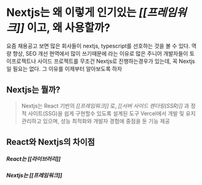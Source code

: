 # Nextjs는 왜 이렇게 인기있는 *[[프레임워크]]* 이고, 왜 사용할까?

요즘 채용공고 보면 많은 회사들이 nextjs, typescript를 선호하는 것을 볼 수 있다. 
역량 향상, SEO 개선  현역에서 많이 쓰기때문에 라는 이유로 많은 주니어 개발자들이 토이프로젝트나 사이드 프로젝트를 무조건 Nextjs로 진행하는경우가 있는데, 꼭 Nextjs 일 필요는 없다. 그 이유를 이제부터 알아보도록 하자


## Nextjs는 뭘까?

> Nextjs는 React 기반의 *[[프레임워크]]* 로, *[[서버 사이드 렌더링(SSR)]]* 과 정적 사이트(SSG)을 쉽게 구현할수 있도록 설계된 도구
> Vercel에서 개발 및 유지 관리하고 있으며, 성능 최적화와 개발자 경험에 중점을 둔 기능 제공

## React와 Nextjs의 차이점

##### React는 [[라이브러리]]
##### Nextjs는 [[프레임워크]]





